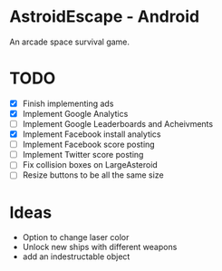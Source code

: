 AstroidEscape - Android
=============

An arcade space survival game.


TODO
====
- [x] Finish implementing ads
- [x] Implement Google Analytics
- [ ] Implement Google Leaderboards and Acheivments
- [x] Implement Facebook install analytics
- [ ] Implement Facebook score posting
- [ ] Implement Twitter score posting
- [ ] Fix collision boxes on LargeAsteroid
- [ ] Resize buttons to be all the same size

Ideas
=====
- Option to change laser color
- Unlock new ships with different weapons
- add an indestructable object
